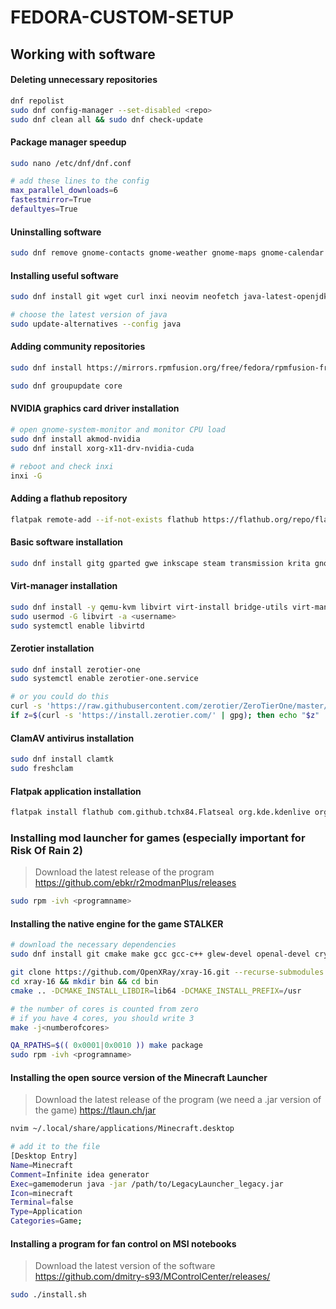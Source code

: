 # FEDORA-CUSTOM-SETUP

## Working with software

#### Deleting unnecessary repositories
```sh
dnf repolist
sudo dnf config-manager --set-disabled <repo>
sudo dnf clean all && sudo dnf check-update
```

#### Package manager speedup
```sh
sudo nano /etc/dnf/dnf.conf

# add these lines to the config
max_parallel_downloads=6
fastestmirror=True
defaultyes=True
```

#### Uninstalling software
```sh
sudo dnf remove gnome-contacts gnome-weather gnome-maps gnome-calendar cheese totem && sudo dnf autoremove
```

#### Installing useful software
```sh
sudo dnf install git wget curl inxi neovim neofetch java-latest-openjdk python python3-pip

# choose the latest version of java
sudo update-alternatives --config java
```

#### Adding community repositories
```sh
sudo dnf install https://mirrors.rpmfusion.org/free/fedora/rpmfusion-free-release-$(rpm -E %fedora).noarch.rpm https://mirrors.rpmfusion.org/nonfree/fedora/rpmfusion-nonfree-release-$(rpm -E %fedora).noarch.rpm

sudo dnf groupupdate core
```

#### NVIDIA graphics card driver installation
```sh
# open gnome-system-monitor and monitor CPU load
sudo dnf install akmod-nvidia
sudo dnf install xorg-x11-drv-nvidia-cuda

# reboot and check inxi
inxi -G
```

#### Adding a flathub repository
```sh
flatpak remote-add --if-not-exists flathub https://flathub.org/repo/flathub.flatpakrepo
```

#### Basic software installation
```sh
sudo dnf install gitg gparted gwe inkscape steam transmission krita gnome-tweaks torbrowser-launcher grub-customizer dconf-editor vlc
```

#### Virt-manager installation
```sh
sudo dnf install -y qemu-kvm libvirt virt-install bridge-utils virt-manager libvirt-devel virt-top libguestfs-tools guestfs-tools
sudo usermod -G libvirt -a <username>
sudo systemctl enable libvirtd
```

#### Zerotier installation
```sh
sudo dnf install zerotier-one
sudo systemctl enable zerotier-one.service

# or you could do this
curl -s 'https://raw.githubusercontent.com/zerotier/ZeroTierOne/master/doc/contact%40zerotier.com.gpg' | gpg --import && \  
if z=$(curl -s 'https://install.zerotier.com/' | gpg); then echo "$z" | sudo bash; fi
```

#### ClamAV antivirus installation
```sh
sudo dnf install clamtk
sudo freshclam
```

#### Flatpak application installation
```sh
flatpak install flathub com.github.tchx84.Flatseal org.kde.kdenlive org.onlyoffice.desktopeditors com.orama_interactive.Pixelorama com.github.Matoking.protontricks io.github.fabrialberio.pinapp com.github.GradienceTeam.Gradience com.vscodium.codium fr.romainvigier.MetadataCleaner com.belmoussaoui.Authenticator com.github.ADBeveridge.Raider org.darktable.Darktable org.ppsspp.PPSSPP io.github.spacingbat3.webcord io.github.realmazharhussain.GdmSettings com.mattjakeman.ExtensionManager com.vysp3r.ProtonPlus com.heroicgameslauncher.hgl
```

### Installing mod launcher for games (especially important for Risk Of Rain 2)

> Download the latest release of the program
> https://github.com/ebkr/r2modmanPlus/releases

```sh
sudo rpm -ivh <programname>
```

#### Installing the native engine for the game STALKER
```sh
# download the necessary dependencies
sudo dnf install git cmake make gcc gcc-c++ glew-devel openal-devel cryptopp-devel libogg-devel libtheora-devel libvorbis-devel SDL2-devel lzo-devel libjpeg-turbo-devel

git clone https://github.com/OpenXRay/xray-16.git --recurse-submodules
cd xray-16 && mkdir bin && cd bin
cmake .. -DCMAKE_INSTALL_LIBDIR=lib64 -DCMAKE_INSTALL_PREFIX=/usr

# the number of cores is counted from zero
# if you have 4 cores, you should write 3
make -j<numberofcores>

QA_RPATHS=$(( 0x0001|0x0010 )) make package
sudo rpm -ivh <programname>
```

#### Installing the open source version of the Minecraft Launcher

> Download the latest release of the program (we need a .jar version of the game)
> https://tlaun.ch/jar

```sh
nvim ~/.local/share/applications/Minecraft.desktop

# add it to the file
[Desktop Entry]
Name=Minecraft
Comment=Infinite idea generator
Exec=gamemoderun java -jar /path/to/LegacyLauncher_legacy.jar
Icon=minecraft
Terminal=false
Type=Application
Categories=Game;
```

#### Installing a program for fan control on MSI notebooks

> Download the latest version of the software
> https://github.com/dmitry-s93/MControlCenter/releases/

```sh
sudo ./install.sh
```
